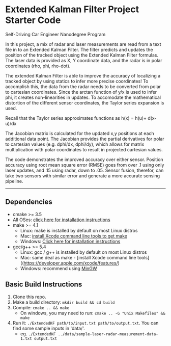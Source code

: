 # Extended Kalman Filter Project Starter Code
Self-Driving Car Engineer Nanodegree Program

In this project, a mix of radar and laser measurements are read from a text file in to an Extended Kalman Filter.  The filter predicts and updates the position of the tracked object using the Extended Kalman Filter formulas.  The laser data is provided as X, Y coordinate data, and the radar is in polar coordinates (rho, phi, rho-dot).  

The extended Kalman Filter is able to improve the accuracy of localizing a tracked object by using statics to infer more precise coordinates!  To accomplish this, the data from the radar needs to be converted from polar to cartesian coordinates.  Since the arctan function of y/x is used to infer phi, it creates non-linearities in updates.  To accomodate the mathematical distortion of the different sensor coordinates, the Taylor series expansion is used. 

Recall that the Taylor series approximates functions as h(x) = h(u)+ d(x-u)/dx

The Jacobian matrix is calculated for the updated x,y positions at each additional data point.  The Jacobian provides the partial derivatives for polar to cartesian values (e.g. dphi/dx, dphi/dy), which allows for matrix multiplication with polar coordinates to result in projected cartesian values.

The code demonstrates the improved accuracy over either sensor.  Position accuracy using root mean square error (RMSE) goes from over .1 using only laser updates, and .15 using radar, down to .05.  Sensor fusion, therefor, can take two sensors with similar error and generate a more accurate sensing pipeline.

---

## Dependencies

* cmake >= 3.5
 * All OSes: [click here for installation instructions](https://cmake.org/install/)
* make >= 4.1
  * Linux: make is installed by default on most Linux distros
  * Mac: [install Xcode command line tools to get make](https://developer.apple.com/xcode/features/)
  * Windows: [Click here for installation instructions](http://gnuwin32.sourceforge.net/packages/make.htm)
* gcc/g++ >= 5.4
  * Linux: gcc / g++ is installed by default on most Linux distros
  * Mac: same deal as make - [install Xcode command line tools]((https://developer.apple.com/xcode/features/)
  * Windows: recommend using [MinGW](http://www.mingw.org/)

## Basic Build Instructions

1. Clone this repo.
2. Make a build directory: `mkdir build && cd build`
3. Compile: `cmake .. && make` 
   * On windows, you may need to run: `cmake .. -G "Unix Makefiles" && make`
4. Run it: `./ExtendedKF path/to/input.txt path/to/output.txt`. You can find
   some sample inputs in 'data/'.
    - eg. `./ExtendedKF ../data/sample-laser-radar-measurement-data-1.txt output.txt`

